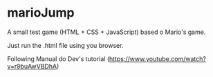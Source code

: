 # marioJump

A small test game (HTML + CSS + JavaScript) based o Mario's game.

Just run the .html file using you browser.

Following Manual do Dev's tutorial (https://www.youtube.com/watch?v=r9buAwVBDhA)
